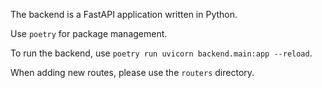 The backend is a FastAPI application written in Python.

Use `poetry` for package management.

To run the backend, use `poetry run uvicorn backend.main:app --reload`.

When adding new routes, please use the `routers` directory.
